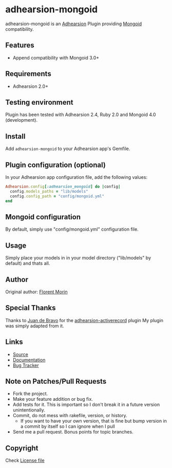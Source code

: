 adhearsion-mongoid
==================

adhearsion-mongoid is an [Adhearsion](https://github.com/adhearsion/adhearsion) Plugin providing [Mongoid](https://github.com/mongoid/mongoid) compatibility.

Features
--------

* Append compatibility with Mongoid 3.0+

Requirements
------------

* Adhearsion 2.0+

Testing environment
-------------------

Plugin has been tested with Adhearsion 2.4, Ruby 2.0 and Mongoid 4.0 (development).

Install
-------

Add `adhearsion-mongoid` to your Adhearsion app's Gemfile.

Plugin configuration (optional)
-------------------------------

In your Adhearsion app configuration file, add the following values:

```ruby
Adhearsion.config[:adhearsion_mongoid] do |config|
  config.models_paths = "lib/models"
  config.config_path = "config/mongoid.yml"
end
```

Mongoid configuration
---------------------

By default, simply use "config/mongoid.yml" configuration file.

Usage
-----

Simply place your models in in your model directory ("lib/models" by default) and thats all.


Author
------

Original author: [Florent Morin](https://github.com/florentmorin)

Special Thanks
--------------

Thanks to [Juan de Bravo](https://github.com/juandebravo) for the [adhearsion-activerecord](https://github.com/adhearsion/adhearsion-activerecord) plugin
My plugin was simply adapted from it.

Links
-----
* [Source](https://github.com/morin-innovation/adhearsion-mongoid)
* [Documentation](http://rdoc.info/github/morin-innovation/adhearsion-mongoid/master/frames)
* [Bug Tracker](https://github.com/morin-innovation/adhearsion-mongoid/issues)

Note on Patches/Pull Requests
-----------------------------

* Fork the project.
* Make your feature addition or bug fix.
* Add tests for it. This is important so I don't break it in a future version unintentionally.
* Commit, do not mess with rakefile, version, or history.
  * If you want to have your own version, that is fine but bump version in a commit by itself so I can ignore when I pull
* Send me a pull request. Bonus points for topic branches.

Copyright
---------

Check [License file](https://github.com/morin-innovation/adhearsion-mongoid/blob/master/LICENSE)